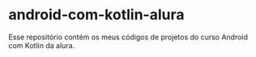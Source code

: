 # android-com-kotlin-alura

Esse repositório contém os meus códigos de projetos do curso Android com Kotlin da alura.

